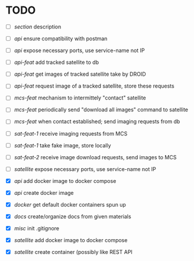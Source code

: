 # TODO

- [ ] *section*    description

- [ ] *api*        ensure compatibility with postman
- [ ] *api*        expose necessary ports, use service-name not IP
- [ ] *api-feat*   add tracked satellite to db
- [ ] *api-feat*   get images of tracked satellite take by DROID
- [ ] *api-feat*   request image of a tracked satellite, store these requests
- [ ] *mcs-feat*   mechanism to intermittely "contact" satellite
- [ ] *mcs-feat*   periodically send "download all images" command to satellite
- [ ] *mcs-feat*   when contact established; send imaging requests from db
- [ ] *sat-feat-1* receive imaging requests from MCS
- [ ] *sat-feat-1* take fake image, store locally
- [ ] *sat-feat-2* receive image download requests, send images to MCS
- [ ] *satellite*  expose necessary ports, use service-name not IP
- [X] *api*        add docker image to docker compose
- [X] *api*        create docker image
- [X] *docker*     get default docker containers spun up
- [X] *docs*       create/organize docs from given materials
- [X] *misc*       init .gitignore
- [X] *satellite*  add docker image to docker compose
- [X] *satellite*  create container (possibly like REST API
